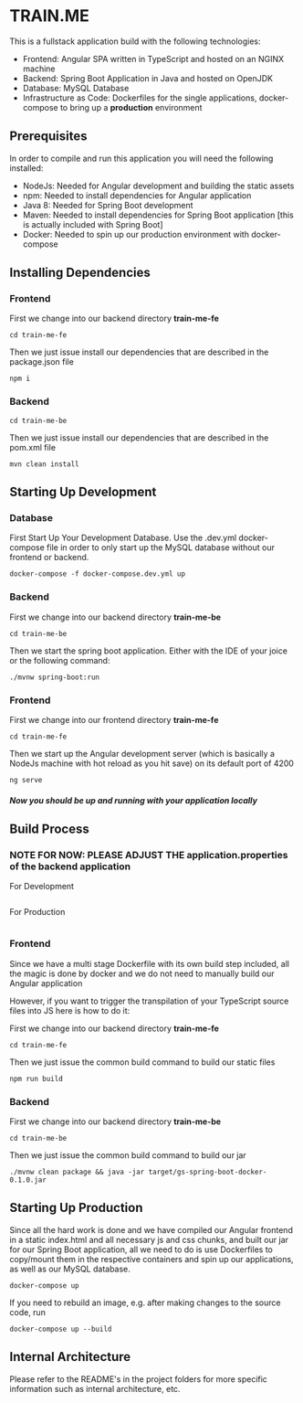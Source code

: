 # TRAIN.ME

This is a fullstack application build with the following technologies:

- Frontend: Angular SPA written in TypeScript and hosted on an NGINX machine
- Backend: Spring Boot Application in Java and hosted on OpenJDK
- Database: MySQL Database
- Infrastructure as Code: Dockerfiles for the single applications, docker-compose to bring up a **production** environment

## Prerequisites

In order to compile and run this application you will need the following installed:

- NodeJs: Needed for Angular development and building the static assets
- npm: Needed to install dependencies for Angular application
- Java 8: Needed for Spring Boot development
- Maven: Needed to install dependencies for Spring Boot application [this is actually included with Spring Boot]
- Docker: Needed to spin up our production environment with docker-compose

## Installing Dependencies

### Frontend

First we change into our backend directory **train-me-fe**

```
cd train-me-fe
```

Then we just issue install our dependencies that are described in the package.json file

```
npm i
```

### Backend

```
cd train-me-be
```

Then we just issue install our dependencies that are described in the pom.xml file

```
mvn clean install
```

## Starting Up Development

### Database

First Start Up Your Development Database. Use the .dev.yml docker-compose file in order to only start up the MySQL database without
our frontend or backend.

```
docker-compose -f docker-compose.dev.yml up
```

### Backend

First we change into our backend directory **train-me-be**

```
cd train-me-be
```

Then we start the spring boot application. Either with the IDE of your joice or the following command:

```
./mvnw spring-boot:run
```

### Frontend

First we change into our frontend directory **train-me-fe**

```
cd train-me-fe
```

Then we start up the Angular development server (which is basically a NodeJs machine with hot reload as you hit save) on its default port of 4200

```
ng serve
```

##### Now you should be up and running with your application locally

## Build Process

### NOTE FOR NOW: PLEASE ADJUST THE application.properties of the backend application

For Development

```

```

For Production

```

```

### Frontend

Since we have a multi stage Dockerfile with its own build step included, all the magic is done by docker and we do not need to manually build our Angular application

However, if you want to trigger the transpilation of your TypeScript source files into JS here is how to do it:

First we change into our backend directory **train-me-fe**

```
cd train-me-fe
```

Then we just issue the common build command to build our static files

```
npm run build
```

### Backend

First we change into our backend directory **train-me-be**

```
cd train-me-be
```

Then we just issue the common build command to build our jar

```
./mvnw clean package && java -jar target/gs-spring-boot-docker-0.1.0.jar
```

## Starting Up Production

Since all the hard work is done and we have compiled our Angular frontend in a static index.html and all necessary js and css chunks, and built our jar for our Spring Boot application, all we need to do is use Dockerfiles to copy/mount them in the respective containers and spin up our applications, as well as our MySQL database.

```
docker-compose up
```

If you need to rebuild an image, e.g. after making changes to the source code, run

```
docker-compose up --build
```

## Internal Architecture

Please refer to the README's in the project folders for more specific information such as internal architecture, etc.
